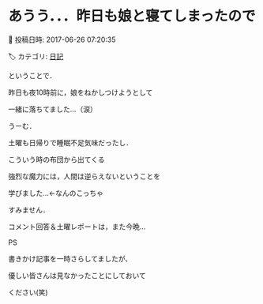 # あうう．．．昨日も娘と寝てしまったので

📅 投稿日時: 2017-06-26 07:20:35

🏷️ カテゴリ: [日記](cc4b5682fb7b8b144980957a978653fb0.md)

ということで．


昨日も夜10時前に，娘をねかしつけようとして


一緒に落ちてました…（涙）





うーむ．


土曜も日帰りで睡眠不足気味だったし．


こういう時の布団から出てくる


強烈な魔力には，人間は逆らえないということを


学びました…←なんのこっちゃ





すみません．


コメント回答＆土曜レポートは，また今晩…





PS


書きかけ記事を一時さらしてましたが、


優しい皆さんは見なかったことにしておいて


ください(笑)
